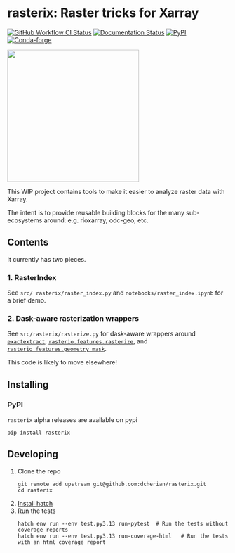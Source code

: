 # rasterix: Raster tricks for Xarray

[![GitHub Workflow CI Status](https://img.shields.io/github/actions/workflow/status/dcherian/rasterix/ci.yaml?branch=main&logo=github&style=flat)](https://github.com/dcherian/rasterix/actions)
[![Documentation Status](https://readthedocs.org/projects/rasterix/badge/?version=latest)](https://rasterix.readthedocs.io/en/latest/?badge=latest)
[![PyPI](https://img.shields.io/pypi/v/rasterix.svg?style=flat)](https://pypi.org/project/rasterix/)
[![Conda-forge](https://img.shields.io/conda/vn/conda-forge/rasterix.svg?style=flat)](https://anaconda.org/conda-forge/rasterix)

<img src="rasterix.png" width="300">

This WIP project contains tools to make it easier to analyze raster data with Xarray.

The intent is to provide reusable building blocks for the many sub-ecosystems around: e.g. rioxarray, odc-geo, etc.

## Contents

It currently has two pieces.

### 1. RasterIndex

See `src/ rasterix/raster_index.py` and `notebooks/raster_index.ipynb` for a brief demo.

### 2. Dask-aware rasterization wrappers

See `src/rasterix/rasterize.py` for dask-aware wrappers around [`exactextract`](https://github.com/dcherian/rasterix/blob/ec3f51e60e25aa312e6f48c4b22f91bec70413ed/rasterize.py#L165), [`rasterio.features.rasterize`](https://github.com/dcherian/rasterix/blob/ec3f51e60e25aa312e6f48c4b22f91bec70413ed/rasterize.py#L307), and [`rasterio.features.geometry_mask`](https://github.com/dcherian/rasterix/blob/ec3f51e60e25aa312e6f48c4b22f91bec70413ed/rasterize.py#L472).

This code is likely to move elsewhere!

## Installing

### PyPI

`rasterix` alpha releases are available on pypi

```
pip install rasterix
```

## Developing

1. Clone the repo
   ```
   git remote add upstream git@github.com:dcherian/rasterix.git
   cd rasterix
   ```
1. [Install hatch](https://hatch.pypa.io/1.12/install/)
1. Run the tests
   ```
   hatch env run --env test.py3.13 run-pytest  # Run the tests without coverage reports
   hatch env run --env test.py3.13 run-coverage-html   # Run the tests with an html coverage report
   ```

